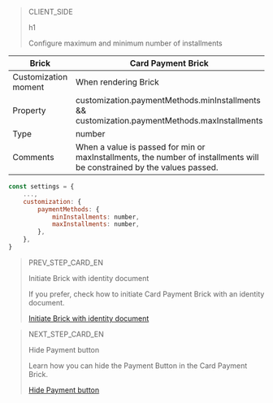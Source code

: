 > CLIENT_SIDE
>
> h1
>
> Configure maximum and minimum number of installments

| Brick | Card Payment Brick |
| --- | --- |
| Customization moment | When rendering Brick |
| Property | customization.paymentMethods.minInstallments && customization.paymentMethods.maxInstallments |
| Type | number |
| Comments | When a value is passed for min or maxInstallments, the number of installments will be constrained by the values ​​passed. |

```javascript
const settings = {
    ...,
    customization: {
        paymentMethods: {
            minInstallments: number,
            maxInstallments: number,
        },
    },
}
```

> PREV_STEP_CARD_EN
>
> Initiate Brick with identity document
>
> If you prefer, check how to initiate Card Payment Brick with an identity document.
>
> [Initiate Brick with identity document](/developers/en/docs/checkout-bricks/additional-customization/initiate-brick-with-document)

> NEXT_STEP_CARD_EN
>
> Hide Payment button
>
> Learn how you can hide the Payment Button in the Card Payment Brick.
>
> [Hide Payment button](/developers/en/docs/checkout-bricks/additional-customization/hide-payment-button)